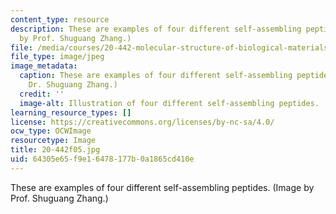 ```yaml
---
content_type: resource
description: These are examples of four different self-assembling peptides. (Image
  by Prof. Shuguang Zhang.)
file: /media/courses/20-442-molecular-structure-of-biological-materials-be-442-fall-2005/64305e65f9e16478177b0a1865cd410e_20-442f05.jpg
file_type: image/jpeg
image_metadata:
  caption: These are examples of four different self-assembling peptides. (Image by
    Dr. Shuguang Zhang.)
  credit: ''
  image-alt: Illustration of four different self-assembling peptides.
learning_resource_types: []
license: https://creativecommons.org/licenses/by-nc-sa/4.0/
ocw_type: OCWImage
resourcetype: Image
title: 20-442f05.jpg
uid: 64305e65-f9e1-6478-177b-0a1865cd410e
---
```

These are examples of four different self-assembling peptides. (Image by Prof. Shuguang Zhang.)